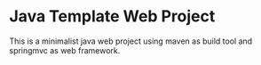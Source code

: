 # Java Template Web Project

This is a minimalist java web project using maven as build tool and springmvc as web framework.
